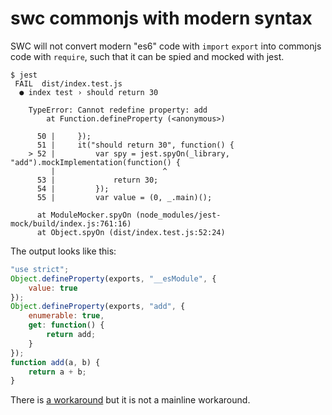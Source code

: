 # swc commonjs with modern syntax

SWC will not convert modern "es6" code with `import` `export` into commonjs code with `require`, such that it can be spied and mocked with jest.

```
$ jest
 FAIL  dist/index.test.js
  ● index test › should return 30

    TypeError: Cannot redefine property: add
        at Function.defineProperty (<anonymous>)

      50 |     });
      51 |     it("should return 30", function() {
    > 52 |         var spy = jest.spyOn(_library, "add").mockImplementation(function() {
         |                        ^
      53 |             return 30;
      54 |         });
      55 |         var value = (0, _.main)();

      at ModuleMocker.spyOn (node_modules/jest-mock/build/index.js:761:16)
      at Object.spyOn (dist/index.test.js:52:24)
```

The output looks like this:

```js
"use strict";
Object.defineProperty(exports, "__esModule", {
    value: true
});
Object.defineProperty(exports, "add", {
    enumerable: true,
    get: function() {
        return add;
    }
});
function add(a, b) {
    return a + b;
}
```

There is [a workaround](https://www.npmjs.com/package/jest_workaround) but it is not a mainline workaround.
